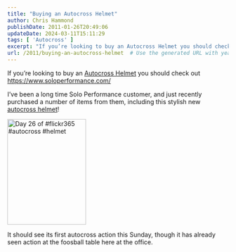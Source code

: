 ```yaml
---
title: "Buying an Autocross Helmet"
author: Chris Hammond
publishDate: 2011-01-26T20:49:06
updateDate: 2024-03-11T15:11:29
tags: [ 'Autocross' ]
excerpt: "If you’re looking to buy an Autocross Helmet you should check out https://www.soloperformance.com/  I’ve been a long time Solo Performance customer, and just recently purchased a number of items from them, including this stylish new autocross helmet!    It should see its first autocross action this Sunday, though it has already seen action at the foosball table here at the office."
url: /2011/buying-an-autocross-helmet  # Use the generated URL with year
---
```

<p>If you’re looking to buy an <a href="https://www.soloperformance.com/Helmets-and-Accessories_c_13.html" target="_blank">Autocross Helmet</a> you should check out <a href="https://www.soloperformance.com/">https://www.soloperformance.com/</a></p>  <p>I’ve been a long time Solo Performance customer, and just recently purchased a number of items from them, including this stylish new <a href="https://www.soloperformance.com/Helmets-and-Accessories_c_13.html" target="_blank">autocross helmet</a>!</p>  <p><a href="https://www.flickr.com/photos/chammond/5390956023/"><img border="0" alt="Day 26 of #flickr365 #autocross #helmet" src="https://farm6.static.flickr.com/5296/5390956023_41ce9910af_m.jpg" width="179" height="240" /></a></p>  <p>It should see its first autocross action this Sunday, though it has already seen action at the foosball table here at the office.</p>
